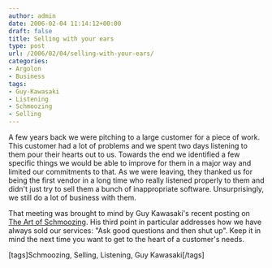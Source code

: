 ```yaml
---
author: admin
date: 2006-02-04 11:14:12+00:00
draft: false
title: Selling with your ears
type: post
url: /2006/02/04/selling-with-your-ears/
categories:
- Argolon
- Business
tags:
- Guy-Kawasaki
- Listening
- Schmoozing
- Selling
---
```


A few years back we were pitching to a large customer for a piece of work. This customer had a lot of problems and we spent two days listening to them pour their hearts out to us. Towards the end we identified a few specific things we would be able to improve for them in a major way and limited our commitments to that. As we were leaving, they thanked us for being the first vendor in a long time who really listened properly to them and didn't just try to sell them a bunch of inappropriate software. Unsurprisingly, we still do a lot of business with them.

That meeting was brought to mind by Guy Kawasaki's recent posting on [The Art of Schmoozing](http://blog.guykawasaki.com/2006/02/the_art_of_schm.html).  His third point in particular addresses how we have always sold our services: "Ask good questions and then shut up". Keep it in mind the next time you want to get to the heart of a customer's needs.

[tags]Schmoozing, Selling, Listening, Guy Kawasaki[/tags] 
